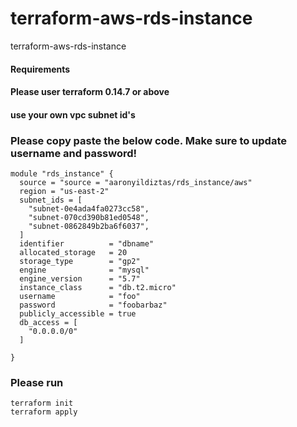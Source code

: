 # terraform-aws-rds-instance
terraform-aws-rds-instance

#### Requirements
#### Please user terraform 0.14.7 or above
#### use your own vpc subnet id's

### Please copy paste the below code. Make sure to update username and password!
```
module "rds_instance" {
  source = "source = "aaronyildiztas/rds_instance/aws"
  region = "us-east-2"
  subnet_ids = [
    "subnet-0e4ada4fa0273cc58",
    "subnet-070cd390b81ed0548",
    "subnet-0862849b2ba6f6037",
  ]
  identifier          = "dbname"
  allocated_storage   = 20
  storage_type        = "gp2"
  engine              = "mysql"
  engine_version      = "5.7"
  instance_class      = "db.t2.micro"
  username            = "foo"
  password            = "foobarbaz"
  publicly_accessible = true
  db_access = [
    "0.0.0.0/0"
  ]

}

```
### Please run
```
terraform init
terraform apply
```
